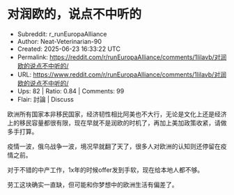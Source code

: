 # 对润欧的，说点不中听的

- Subreddit: r_runEuropaAlliance
- Author: Neat-Veterinarian-90
- Created: 2025-06-23 16:33:22 UTC
- Permalink: https://reddit.com/r/runEuropaAlliance/comments/1lilavb/对润欧的说点不中听的/
- URL: https://www.reddit.com/r/runEuropaAlliance/comments/1lilavb/对润欧的说点不中听的/
- Ups: 82 | Ratio: 0.84 | Comments: 99
- Flair: 討論 | Discuss


欧洲所有国家本非移民国家，经济韧性相比阿美也不大行，无论是文化上还是经济上的移民容量都很有限，现在早就不是润欧的时机了，再加上美加政策收紧，请做多手打算。

疫情一波，俄乌战争一波，境况早就翻了天了，很多人对欧洲的认知则还停留在疫情之前。

对于不错的中产工作，1x年的时候offer发到手软，现在给本地人都不够。

劳工这块确实一直缺，但可能和你梦想中的欧洲生活有偏差了。

